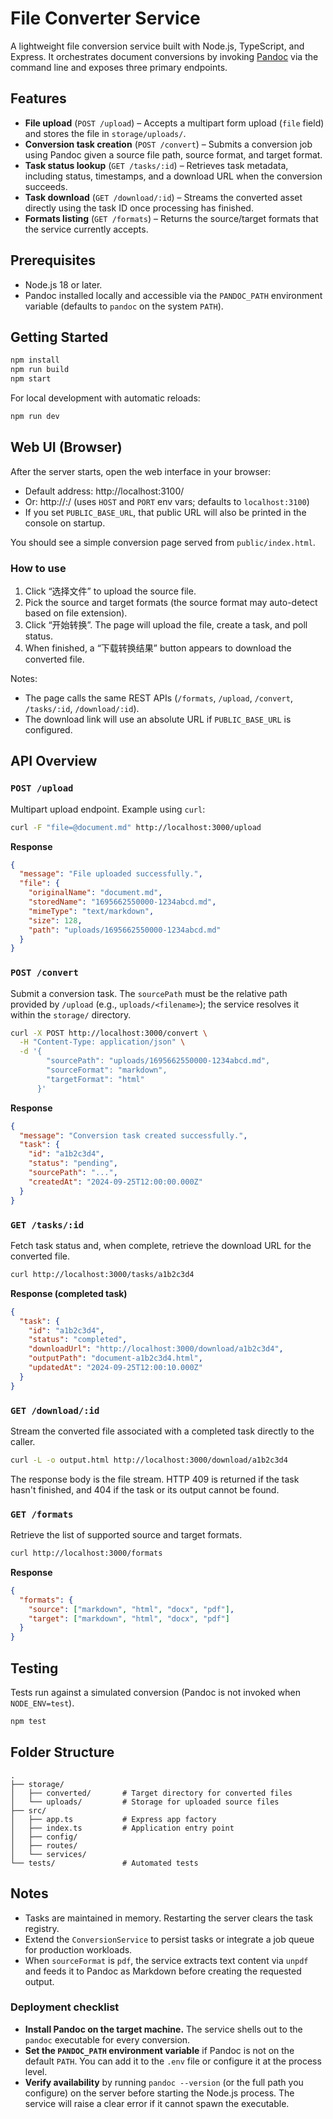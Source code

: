 # File Converter Service

A lightweight file conversion service built with Node.js, TypeScript, and Express. It orchestrates document conversions by invoking [Pandoc](https://pandoc.org/) via the command line and exposes three primary endpoints.

## Features

- **File upload** (`POST /upload`) – Accepts a multipart form upload (`file` field) and stores the file in `storage/uploads/`.
- **Conversion task creation** (`POST /convert`) – Submits a conversion job using Pandoc given a source file path, source format, and target format.
- **Task status lookup** (`GET /tasks/:id`) – Retrieves task metadata, including status, timestamps, and a download URL when the conversion succeeds.
- **Task download** (`GET /download/:id`) – Streams the converted asset directly using the task ID once processing has finished.
- **Formats listing** (`GET /formats`) – Returns the source/target formats that the service currently accepts.

## Prerequisites

- Node.js 18 or later.
- Pandoc installed locally and accessible via the `PANDOC_PATH` environment variable (defaults to `pandoc` on the system `PATH`).

## Getting Started

```bash
npm install
npm run build
npm start
```

For local development with automatic reloads:

```bash
npm run dev
```

## Web UI (Browser)

After the server starts, open the web interface in your browser:

- Default address: http://localhost:3100/
- Or: http://<HOST>:<PORT>/ (uses `HOST` and `PORT` env vars; defaults to `localhost:3100`)
- If you set `PUBLIC_BASE_URL`, that public URL will also be printed in the console on startup.

You should see a simple conversion page served from `public/index.html`.

### How to use

1) Click “选择文件” to upload the source file.
2) Pick the source and target formats (the source format may auto-detect based on file extension).
3) Click “开始转换”. The page will upload the file, create a task, and poll status.
4) When finished, a “下载转换结果” button appears to download the converted file.

Notes:
- The page calls the same REST APIs (`/formats`, `/upload`, `/convert`, `/tasks/:id`, `/download/:id`).
- The download link will use an absolute URL if `PUBLIC_BASE_URL` is configured.

## API Overview

### `POST /upload`

Multipart upload endpoint. Example using `curl`:

```bash
curl -F "file=@document.md" http://localhost:3000/upload
```

**Response**

```json
{
  "message": "File uploaded successfully.",
  "file": {
    "originalName": "document.md",
    "storedName": "1695662550000-1234abcd.md",
    "mimeType": "text/markdown",
    "size": 128,
    "path": "uploads/1695662550000-1234abcd.md"
  }
}
```

### `POST /convert`

Submit a conversion task. The `sourcePath` must be the relative path provided by `/upload` (e.g., `uploads/<filename>`); the service resolves it within the `storage/` directory.

```bash
curl -X POST http://localhost:3000/convert \
  -H "Content-Type: application/json" \
  -d '{
        "sourcePath": "uploads/1695662550000-1234abcd.md",
        "sourceFormat": "markdown",
        "targetFormat": "html"
      }'
```

**Response**

```json
{
  "message": "Conversion task created successfully.",
  "task": {
    "id": "a1b2c3d4",
    "status": "pending",
    "sourcePath": "...",
    "createdAt": "2024-09-25T12:00:00.000Z"
  }
}
```

### `GET /tasks/:id`

Fetch task status and, when complete, retrieve the download URL for the converted file.

```bash
curl http://localhost:3000/tasks/a1b2c3d4
```

**Response (completed task)**

```json
{
  "task": {
    "id": "a1b2c3d4",
    "status": "completed",
    "downloadUrl": "http://localhost:3000/download/a1b2c3d4",
    "outputPath": "document-a1b2c3d4.html",
    "updatedAt": "2024-09-25T12:00:10.000Z"
  }
}
```

### `GET /download/:id`

Stream the converted file associated with a completed task directly to the caller.

```bash
curl -L -o output.html http://localhost:3000/download/a1b2c3d4
```

The response body is the file stream. HTTP 409 is returned if the task hasn't finished, and 404 if the task or its output cannot be found.

### `GET /formats`

Retrieve the list of supported source and target formats.

```bash
curl http://localhost:3000/formats
```

**Response**

```json
{
  "formats": {
    "source": ["markdown", "html", "docx", "pdf"],
    "target": ["markdown", "html", "docx", "pdf"]
  }
}
```

## Testing

Tests run against a simulated conversion (Pandoc is not invoked when `NODE_ENV=test`).

```bash
npm test
```

## Folder Structure

```
.
├── storage/
│   ├── converted/       # Target directory for converted files
│   └── uploads/         # Storage for uploaded source files
├── src/
│   ├── app.ts           # Express app factory
│   ├── index.ts         # Application entry point
│   ├── config/
│   ├── routes/
│   └── services/
└── tests/               # Automated tests
```

## Notes

- Tasks are maintained in memory. Restarting the server clears the task registry.
- Extend the `ConversionService` to persist tasks or integrate a job queue for production workloads.
- When `sourceFormat` is `pdf`, the service extracts text content via `unpdf` and feeds it to Pandoc as Markdown before creating the requested output.

### Deployment checklist

- **Install Pandoc on the target machine.** The service shells out to the `pandoc` executable for every conversion.
- **Set the `PANDOC_PATH` environment variable** if Pandoc is not on the default `PATH`. You can add it to the `.env` file or configure it at the process level.
- **Verify availability** by running `pandoc --version` (or the full path you configure) on the server before starting the Node.js process. The service will raise a clear error if it cannot spawn the executable.
